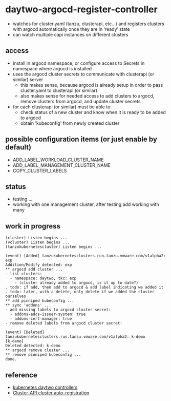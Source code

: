 # daytwo-argocd-register-controller

- watches for cluster.yaml (tanzu, clusterapi, etc…) and registers clusters with argocd automatically once they are in ‘ready’ state
- can watch multiple capi instances on different clusters

## access ##
- install in argocd namespace, or configure access to Secrets in namespace where argocd is installed
- uses the argocd cluster secrets to communicate with clusterapi (or similar) server
  - this makes sense, because argocd is already setup in order to pass cluster.yaml to clusterapi (or similar)
  - also makes sense for needed access to add clusters to argocd, remove clusters from argocd, and update cluster secrets
- for each clusterapi (or similar) must be able to:
  - check status of a new cluster and know when it is ready to be added to argocd
  - obtain 'kubeconfig' from newly created cluster

## possible configuration items (or just enable by default) ##
- ADD_LABEL_WORKLOAD_CLUSTER_NAME
- ADD_LABEL_MANAGEMENT_CLUSTER_NAME
- COPY_CLUSTER_LABELS

## status ##
- testing ...
- working with one management cluster, after testing add working with many

## work in progress ##
```
(cluster) Listen begins ...
(vcluster) Listen begins ...
(tanzukubernetescluster) Listen begins ...

(event) [Added] tanzukubernetesclusters.run.tanzu.vmware.com/v1alpha2: exp
Addition/Modify detected: exp
** argocd add cluster ...
- list clusters:
  - namespace: daytwo, tkc: exp
    - (cluster already added to argocd, is it up to date?)
. todo: if add, then add to argocd & add label indicating we added it
. todo: later, with a delete, only delete if we added the cluster ourselves
** add pinniped kubeconfig ...
** sync 'addons' ...
- add missing labels to argocd cluster secret:
  - addons-adcs-issuer-system: true
  - addons-cert-manager: true
- remove deleted labels from argocd cluster secret:

(event) [Deleted] tanzukubernetesclusters.run.tanzu.vmware.com/v1alpha2: k-demo
[k-demo]
Deleted detected: k-demo
** argocd remove cluster ...
** remove pinniped kubeconfig ...
done.
```

## reference ##
- [kubernetes daytwo controllers](https://www.travisloyd.xyz/2023/07/08/kubernetes-daytwo-controllers/)
- [Cluster-API cluster auto-registration](https://github.com/argoproj/argo-cd/issues/9033)
